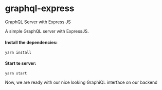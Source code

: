 # graphql-express
GraphQL Server with Express JS

A simple GraphQL server with ExpressJS.


#### Install the dependencies:
``` yarn install  ```

#### Start te server:
``` yarn start ```

Now, we are ready with our nice looking GraphiQL interface on our backend